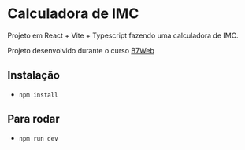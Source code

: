 # Calculadora de IMC

Projeto em React + Vite + Typescript
fazendo uma calculadora de IMC.

Projeto desenvolvido durante o curso [B7Web](https://b7web.com.br)

## Instalação
- `npm install`

## Para rodar
- `npm run dev`